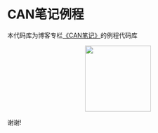 # CAN笔记例程
本代码库为博客专栏[《CAN笔记》](https://joveh-h.blog.csdn.net/article/category/9320859)的例程代码库

<div align = center><img src = "https://img-blog.csdnimg.cn/20190903110733912.png" width = "150" height = "150" /></div>

谢谢!
